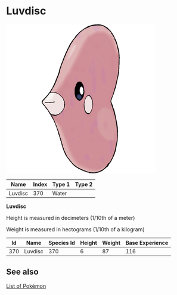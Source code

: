 # Luvdisc


![Luvdisc](images/370.png)

| **Name** | **Index** | **Type 1** | **Type 2** |
|----|----|----|----|
| Luvdisc | 370 | Water  |  |

**Luvdisc** 


Height is measured in decimeters (1/10th of a meter)

Weight is measured in hectograms (1/10th of a kilogram)

| **Id** | **Name** | **Species Id** | **Height** | **Weight** | **Base Experience** |
|--------|----------|----------------|------------|------------|---------------------|
| 370 | Luvdisc | 370 | 6 | 87 | 116 |


## See also

[List of Pokémon](../pokemon.md)
